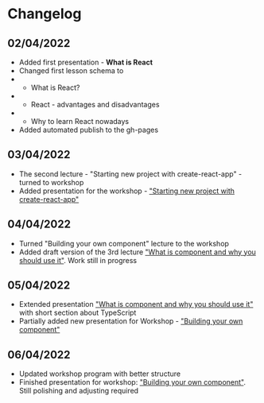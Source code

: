 # Changelog

## 02/04/2022

- Added first presentation - **What is React**
- Changed first lesson schema to
- - What is React?
- - React - advantages and disadvantages
- - Why to learn React nowadays
- Added automated publish to the gh-pages

## 03/04/2022

- The second lecture - "Starting new project with create-react-app" - turned to workshop
- Added presentation for the workshop - ["Starting new project with create-react-app"](https://drag13.io/react-learning-course-short/1/index.html) 

## 04/04/2022

- Turned "Building your own component" lecture to the workshop
- Added draft version of the 3rd lecture ["What is component and why you should use it"](https://drag13.io/react-learning-course-short/2/index.html). Work still in progress

## 05/04/2022

- Extended presentation ["What is component and why you should use it"](https://drag13.io/react-learning-course-short/2/index.html) with short section about TypeScript
- Partially added new presentation for Workshop - ["Building your own component"](https://drag13.io/react-learning-course-short/3/index.html)

## 06/04/2022

- Updated workshop program with better structure
- Finished presentation for workshop: ["Building your own component"](https://drag13.io/react-learning-course-short/3/index.html). Still polishing and adjusting required